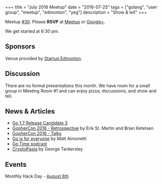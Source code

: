 +++
title = "July 2016 Meetup"
date = "2016-07-25"
tags = ["golang", "user group", "meetup", "edmonton", "yeg"]
description = "Show & tell"
+++

Meetup [#30](https://github.com/edmontongo/presentations/issues/47). Please **RSVP** at [Meetup](https://www.meetup.com/startupedmonton/events/231014257/) or [Google+](https://plus.google.com/events/ctjco690cipjj4jo66lbjimn2q4?authkey=CJvV4rKBxe_rZA).

We get started at 6:30 pm.

## Sponsors 

Venue provided by [Startup Edmonton](https://www.startupedmonton.com/).

## Discussion

There are no formal presentations this month. We have room for a small group in Meeting Room #1 and can enjoy pizza, discussions, and show and tell.

## News & Articles

* [Go 1.7 Release Candidate 3](https://groups.google.com/forum/#!topic/golang-nuts/zIHTDAHhqVU)
* [GopherCon 2016 - Retrospective](https://blog.gopheracademy.com/gophercon-2016/gophercon2016-retrospective/) by Erik St. Martin and Brian Ketelsen
* [GopherCon 2016 - Talks](https://github.com/gophercon/2016-talks)
* [Go is for everyone](https://medium.com/@mattetti/go-is-for-everyone-b4f84be04c43#.ma8y793de) by Matt Aimonetti
* [Go Time podcast](https://changelog.com/gotime/)
* [CryptoPasta](https://github.com/gtank/cryptopasta) by George Tankersley

## Events

Monthly Hack Day - [August 6th](https://www.startupedmonton.com/new-events/2016/3/14/monthly-hack-day)

